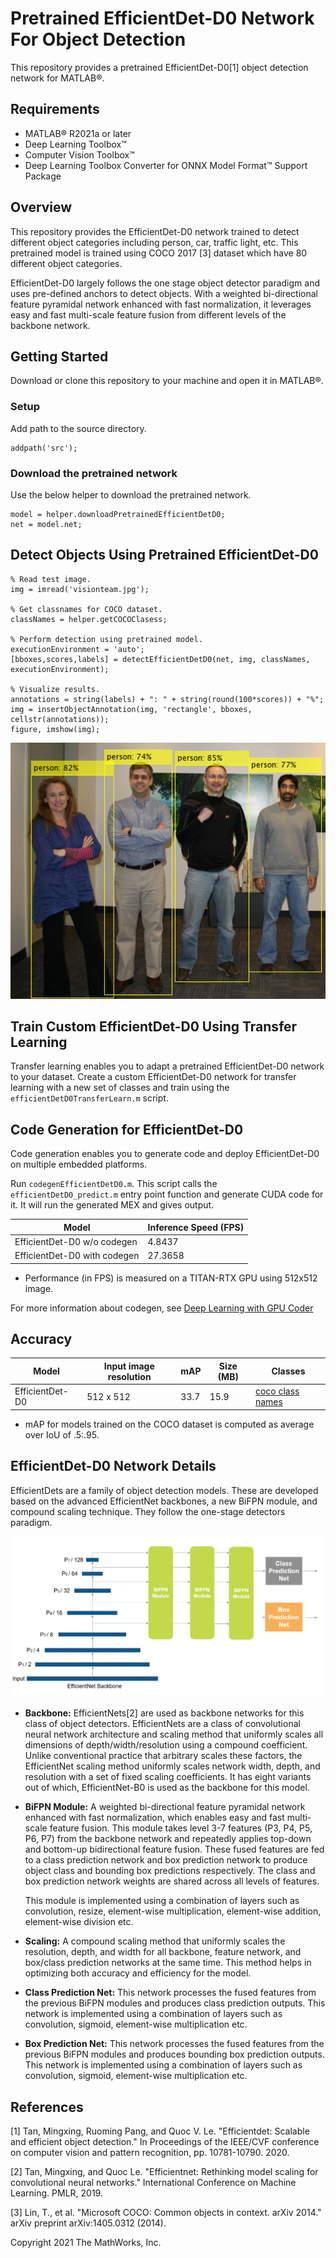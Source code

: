 # Pretrained EfficientDet-D0 Network For Object Detection

This repository provides a pretrained EfficientDet-D0[1] object detection network for MATLAB&reg;. 

Requirements
------------  

- MATLAB&reg; R2021a or later
- Deep Learning Toolbox&trade;
- Computer Vision Toolbox&trade;
- Deep Learning Toolbox Converter for ONNX Model Format&trade; Support Package

Overview
--------

This repository provides the EfficientDet-D0 network trained to detect different object categories including person, car, traffic light, etc. This pretrained model is trained using COCO 2017 [3] dataset which have 80 different object categories.

EfficientDet-D0 largely follows the one stage object detector paradigm and uses pre-defined anchors to detect objects. With a weighted bi-directional feature pyramidal network enhanced with fast normalization, it leverages easy and fast multi-scale feature fusion from different levels of the backbone network.  


Getting Started
---------------

Download or clone this repository to your machine and open it in MATLAB&reg;.

### Setup
Add path to the source directory.

```
addpath('src');
```

### Download the pretrained network
Use the below helper to download the pretrained network.

```
model = helper.downloadPretrainedEfficientDetD0;
net = model.net;
```

Detect Objects Using Pretrained EfficientDet-D0
-----------------------------------------------

```
% Read test image.
img = imread('visionteam.jpg');

% Get classnames for COCO dataset.
classNames = helper.getCOCOClasess;

% Perform detection using pretrained model.
executionEnvironment = 'auto';
[bboxes,scores,labels] = detectEfficientDetD0(net, img, classNames, executionEnvironment);

% Visualize results.
annotations = string(labels) + ": " + string(round(100*scores)) + "%";
img = insertObjectAnnotation(img, 'rectangle', bboxes, cellstr(annotations));
figure, imshow(img);
```
![alt text](images/result.png?raw=true)


Train Custom EfficientDet-D0 Using Transfer Learning
----------------------------------------------------
Transfer learning enables you to adapt a pretrained EfficientDet-D0 network to your dataset. Create a custom EfficientDet-D0 network for transfer learning with a new set of classes and train using the `efficientDetD0TransferLearn.m` script.

Code Generation for EfficientDet-D0
-----------------------------------
Code generation enables you to generate code and deploy EfficientDet-D0 on multiple embedded platforms.

Run `codegenEfficientDetD0.m`. This script calls the `efficientDetD0_predict.m` entry point function and generate CUDA code for it. It will run the generated MEX and gives output.

| Model | Inference Speed (FPS) | 
| ------ | ------ | 
| EfficientDet-D0 w/o codegen | 4.8437 |
| EfficientDet-D0 with codegen | 27.3658 |

- Performance (in FPS) is measured on a TITAN-RTX GPU using 512x512 image.

For more information about codegen, see [Deep Learning with GPU Coder](https://www.mathworks.com/help/gpucoder/gpucoder-deep-learning.html)

Accuracy
---------

| Model | Input image resolution | mAP  | Size (MB) | Classes |
| ------ | ------ | ------ | ------ | ------ |
| EfficientDet-D0 | 512 x 512 | 33.7 | 15.9 | [coco class names](src/+helper/coco-classes.txt) |

- mAP for models trained on the COCO dataset is computed as average over IoU of .5:.95.

EfficientDet-D0 Network Details
--------------------------------

EfficientDets are a family of object detection models. These are developed based on the advanced EfficientNet backbones, a new BiFPN module, and compound scaling technique. They follow the one-stage detectors paradigm.

![alt text](images/network.png?raw=true)

- **Backbone:** EfficientNets[2] are used as backbone networks for this class of object detectors. EfficientNets are a class of convolutional neural network architecture and scaling method that uniformly scales all dimensions of depth/width/resolution using a compound coefficient. Unlike conventional practice that arbitrary scales these factors, the EfficientNet scaling method uniformly scales network width, depth, and resolution with a set of fixed scaling coefficients. It has eight variants out of which, EfficientNet-B0 is used as the backbone for this model.

- **BiFPN Module:** A weighted bi-directional feature pyramidal network enhanced with fast normalization, which enables easy and fast multi-scale feature fusion. This module takes level 3-7 features (P3, P4, P5, P6, P7) from the backbone network and repeatedly applies top-down and bottom-up bidirectional feature fusion. These fused features are fed to a class prediction network and box prediction network to produce object class and bounding box predictions respectively. The class and box prediction network weights are shared across all levels of features. 

  This module is implemented using a combination of layers such as convolution, resize, element-wise multiplication, element-wise addition, element-wise division etc.

- **Scaling:** A compound scaling method that uniformly scales the resolution, depth, and width for all backbone, feature network, and box/class prediction networks at the same time. This method helps in optimizing both accuracy and efficiency for the model.

- **Class Prediction Net:** This network processes the fused features from the previous BiFPN modules and produces class prediction outputs. This network is implemented using a combination of layers such as convolution, sigmoid, element-wise multiplication etc. 

- **Box Prediction Net:** This network processes the fused features from the previous BiFPN modules and produces bounding box prediction outputs. This network is implemented using a combination of layers such as convolution, sigmoid, element-wise multiplication etc.


References
-----------

[1] Tan, Mingxing, Ruoming Pang, and Quoc V. Le. "Efficientdet: Scalable and efficient object detection." In Proceedings of the IEEE/CVF conference on computer vision and pattern recognition, pp. 10781-10790. 2020.

[2] Tan, Mingxing, and Quoc Le. "Efficientnet: Rethinking model scaling for convolutional neural networks." International Conference on Machine Learning. PMLR, 2019.

[3] Lin, T., et al. "Microsoft COCO: Common objects in context. arXiv 2014." arXiv preprint arXiv:1405.0312 (2014).

Copyright 2021 The MathWorks, Inc.
